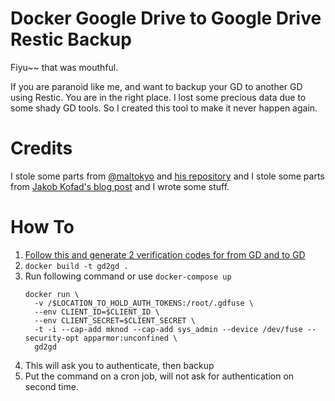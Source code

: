 # Docker Google Drive to Google Drive Restic Backup
Fiyu~~ that was mouthful.

If you are paranoid like me, and want to backup your GD to another GD using Restic.
You are in the right place.
I lost some precious data due to some shady GD tools. So I created this tool to make it never happen again.

# Credits
I stole some parts from [@maltokyo](https://github.com/maltokyo) and [his repository](https://github.com/maltokyo/docker-google-drive-ocamlfuse)
and I stole some parts from [Jakob Kofad's blog post](https://jakobkofod.com/automated-restic-backups-google-drive/) and I wrote some stuff.

# How To
1. [Follow this and generate 2 verification codes for from GD and to GD](https://github.com/astrada/google-drive-ocamlfuse/wiki/Headless-Usage-&-Authorization)
2. `docker build -t gd2gd .`
3. Run following command or use `docker-compose up`
    ```shell script
    docker run \
      -v /$LOCATION_TO_HOLD_AUTH_TOKENS:/root/.gdfuse \
      --env CLIENT_ID=$CLIENT_ID \
      --env CLIENT_SECRET=$CLIENT_SECRET \
      -t -i --cap-add mknod --cap-add sys_admin --device /dev/fuse --security-opt apparmor:unconfined \
      gd2gd
    ```
4. This will ask you to authenticate, then backup
5. Put the command on a cron job, will not ask for authentication on second time.